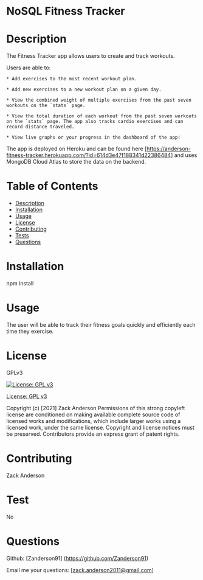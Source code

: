   # NoSQL Fitness Tracker

  
  # Description
  The Fitness Tracker app allows users to create and track workouts.

   Users are able to:
    
    * Add exercises to the most recent workout plan.

    * Add new exercises to a new workout plan on a given day.

    * View the combined weight of multiple exercises from the past seven workouts on the `stats` page.

    * View the total duration of each workout from the past seven workouts on the `stats` page. The app also tracks cardio exercises and can record distance traveled.

    * View live graphs or your progress in the dashboard of the app!

  The app is deployed on Heroku and can be found here [https://anderson-fitness-tracker.herokuapp.com/?id=614d3e47f188341d22386484] and uses MongoDB Cloud Atlas to store the data on the backend.



  # Table of Contents
  - [Description](#Description)
  - [Installation](#Installation)
  - [Usage](#Usage)
  - [License](#License)
  - [Contributing](#Contributing)
  - [Tests](#Test)
  - [Questions](#Questions)

  # Installation 
  npm install

  # Usage
  The user will be able to track their fitness goals quickly and efficiently each time they exercise.

  # License
  GPLv3

  [![License: GPL v3](https://img.shields.io/badge/License-GPL%20v3-blue.svg)](http://www.gnu.org/licenses/gpl-3.0)

  [License: GPL v3](http://www.gnu.org/licenses/gpl-3.0)

  Copyright (c) [2021] Zack Anderson 
  Permissions of this strong copyleft license are conditioned on making available complete source code of licensed works and modifications, which include larger works using a licensed work, under the same license. Copyright and license notices must be preserved. Contributors provide an express grant of patent rights.


  # Contributing 
  Zack Anderson

  # Test
  No

  # Questions
  
  Github: [Zanderson91] (https://github.com/Zanderson91)

  Email me your questions: [zack.anderson2011@gmail.com]



